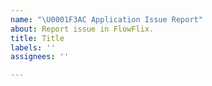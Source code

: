 ```yaml
---
name: "\U0001F3AC Application Issue Report"
about: Report issue in FlowFlix.
title: Title
labels: ''
assignees: ''

---
```



